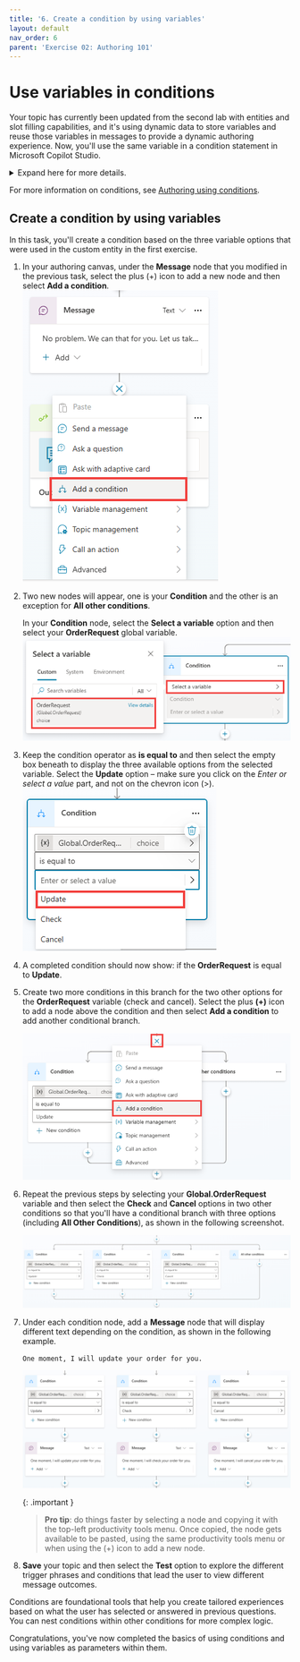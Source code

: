 ```yaml
---
title: '6. Create a condition by using variables'
layout: default
nav_order: 6
parent: 'Exercise 02: Authoring 101'
---
```



# Use variables in conditions

Your topic has currently been updated from the second lab with entities and slot filling capabilities, and it's using dynamic data to store variables and reuse those variables in messages to provide a dynamic authoring experience. Now, you'll use the same variable in a condition statement in Microsoft Copilot Studio.

<details markdown="block">
  <summary>Expand here for more details.</summary>

With condition statements in Microsoft Copilot Studio, a copilot author can determine behavior under certain conditions that can be true, false, or something else (for example, if it's blank). Condition statements allow and promote flexibility in the authoring canvas, allowing you to provide great customer or user experiences based on their needs while limiting the need to create several similar topics. After you begin to use conditions, you'll create branches, which create separate flows that the person who's using the Copilot can be directed to. These branches can have their own conditions, depending on what behavior you want to create.

 </details>


For more information on conditions, see [Authoring using conditions](https://learn.microsoft.com/microsoft-copilot-studio/authoring-using-conditions).

## Create a condition by using variables

In this task, you'll create a condition based on the three variable options that were used in the custom entity in the first exercise.

1.	In your authoring canvas, under the **Message** node that you modified in the previous task, select the plus (+) icon to add a new node and then select **Add a condition**.
 	![A screenshot of a chat Description automatically generated](../../media/aafb0c60f8a43f49005ec4ea67f0d265.png "A screenshot of a chat Description automatically generated")

1.	Two new nodes will appear, one is your **Condition** and the other is an exception for **All other conditions**.

 	In your **Condition** node, select the **Select a variable** option and then select your **OrderRequest** global variable.
 	![A screenshot of a computer Description automatically generated](../../media/fc5f9a543c94c9def1441ebefd2f8d66.png "A screenshot of a computer Description automatically generated")

1.	Keep the condition operator as **is equal to** and then select the empty box beneath to display the three available options from the selected variable. Select the **Update** option – make sure you click on the *Enter or select a value* part, and not on the chevron icon (>).
 	![A screenshot of a computer screen Description automatically generated](../../media/adc355f34b643889a23048a8a61998b2.png "A screenshot of a computer screen Description automatically generated")

1.	A completed condition should now show: if the **OrderRequest** is equal to **Update**.

1.	Create two more conditions in this branch for the two other options for the **OrderRequest** variable (check and cancel). Select the plus **(+)** icon to add a node above the condition and then select **Add a condition** to add another conditional branch.

 	![A screenshot of a computer Description automatically generated](../../media/4609aeceee9fd82027e737fbab70dfda.png "A screenshot of a computer Description automatically generated")

1.	Repeat the previous steps by selecting your **Global.OrderRequest** variable and then select the **Check** and **Cancel** options in two other conditions so that you'll have a conditional branch with three options (including **All Other Conditions**), as shown in the following screenshot.

 	![A screenshot of a computer Description automatically generated](../../media/c8c841cf79bb69878f9b14c77a747007.png "A screenshot of a computer Description automatically generated")

1.	Under each condition node, add a **Message** node that will display different text depending on the condition, as shown in the following example.

	```plaintext
 	One moment, I will update your order for you.
	```
 
	![A screenshot of a computer screen Description automatically generated](../../media/1e1289668f65441890dcbe5b8e5aaea9.png "A screenshot of a computer screen Description automatically generated")

	{: .important }
	> **Pro tip**: do things faster by selecting a node and copying it with the top-left productivity tools menu. Once copied, the node gets available to be pasted, using the same productivity tools menu or when using the (+) icon to add a new node.

1.	**Save** your topic and then select the **Test** option to explore the different trigger phrases and conditions that lead the user to view different message outcomes.

Conditions are foundational tools that help you create tailored experiences based on what the user has selected or answered in previous questions. You can nest conditions within other conditions for more complex logic.


Congratulations, you've now completed the basics of using conditions and using variables as parameters within them.

